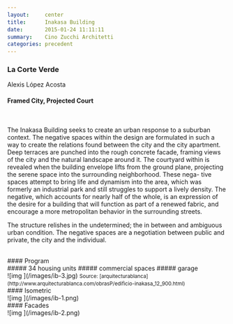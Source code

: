 ```yaml
---
layout:     center
title:      Inakasa Building 
date:       2015-01-24 11:11:11
summary:    Cino Zucchi Architetti
categories: precedent
---
```


<h3 class="h3 r700">La Corte Verde</h3>
Alexis López Acosta

#### Framed City, Projected Court
<br>

The Inakasa Building seeks to create an urban response to a suburban context. The negative spaces within the design are formulated in such a way to create the relations found between the city and the city apartment. Deep terraces are punched into the rough concrete facade, framing views of the city and the natural landscape around it. The courtyard within is revealed when the building envelope lifts from the ground plane, projecting the serene space into the surrounding neighborhood. These nega- tive spaces attempt to bring life and dynamism into the area, which was formerly an industrial park and still struggles to support a lively density. The negative, which accounts for nearly half of the whole, is an expression of the desire for a building that will function as part of a renewed fabric, and encourage a more metropolitan behavior in the surrounding streets.

The structure relishes in the undetermined; the in between and ambiguous urban condition. The negative spaces are a negotiation between public and private, the city and the individual.

<br>
#### Program
<br>
##### 34 housing units 
##### commercial spaces
##### garage
<br>
![img ](/images/ib-3.jpg)
<small>Source: [arquitecturablanca](http://www.arquitecturablanca.com/obrasP/edificio-inakasa_12_900.html)</small>

<br>
#### Isometric
<br>
![img ](/images/ib-1.png)
<br>
#### Facades
<br>
![img ](/images/ib-2.png)

